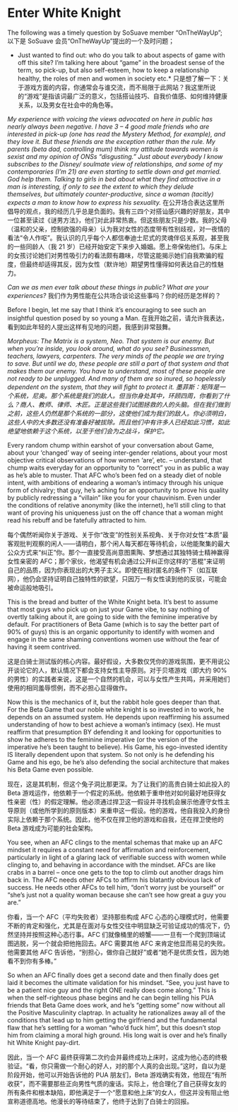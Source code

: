 # Enter White Knight

The following was a timely question by SoSuave member “OnTheWayUp”;
以下是 SoSuave 会员“OnTheWayUp”提出的一个及时问题；

* Just wanted to find out: who do you talk to about aspects of game with off this site? I’m talking here about “game” in the broadest sense of the term, so pick-up, but also self-esteem, how to keep a relationship healthy, the roles of men and women in society etc.*
只是想了解一下：关于游戏方面的内容，你通常会与谁交流，而不局限于此网站？我这里所说的“游戏”是指该词最广泛的意义，包括搭讪技巧、自我价值感、如何维持健康关系，以及男女在社会中的角色等。

*My experience with voicing the views advocated on here in public has nearly always been negative. I have 3 – 4 good male friends who are interested in pick-up (one has read the Mystery Method, for example), and they love it. But these friends are the exception rather than the rule. My parents (beta dad, controlling mum) think my attitude towards women is sexist and my opinion of ONSs “disgusting.” Just about everybody I know subscribes to the Disney/ soulmate view of relationships, and some of my contemporaries (I’m 21) are even starting to settle down and get married. God help them. Talking to girls in bed about what they find attractive in a man is interesting, if only to see the extent to which they delude themselves, but ultimately counter-productive, since a woman (tacitly) expects a man to know how to express his sexuality.*
在公开场合表达这里所倡导的观点，我的经历几乎总是负面的。我有三四个对搭讪感兴趣的好朋友，其中一位甚至读过《谜男方法》，他们对此非常热衷。但这些朋友只是少数。我的父母（温和的父亲，控制欲强的母亲）认为我对女性的态度带有性别歧视，对一夜情的看法“令人作呕”。我认识的几乎每个人都信奉迪士尼式的灵魂伴侣关系观，甚至我的一些同龄人（我 21 岁）已经开始安定下来步入婚姻。愿上帝保佑他们。与床上的女孩讨论她们对男性吸引力的看法颇有趣味，尽管这能揭示她们自我欺骗的程度，但最终却适得其反，因为女性（默许地）期望男性懂得如何表达自己的性魅力。

*Can we as men ever talk about these things in public? What are your experiences?*
我们作为男性能在公共场合谈论这些事吗？你的经历是怎样的？

Before I begin, let me say that I think it’s encouraging to see such an insightful question posed by so young a Man.
在我开始之前，请允许我表达，看到如此年轻的人提出这样有见地的问题，我感到非常鼓舞。

*Morpheus: The Matrix is a system, Neo. That system is our enemy. But when you’re inside, you look around, what do you see? Businessmen, teachers, lawyers, carpenters. The very minds of the people we are trying to save. But until we do, these people are still a part of that system and that makes them our enemy. You have to understand, most of these people are not ready to be unplugged. And many of them are so inured, so hopelessly dependent on the system, that they will fight to protect it.*
*墨菲斯：矩阵是一个系统，尼奥。那个系统是我们的敌人。但当你身处其中，环顾四周，你看到了什么？商人、教师、律师、木匠。正是这些我们试图拯救的人的头脑。但在我们做到之前，这些人仍然是那个系统的一部分，这使他们成为我们的敌人。你必须明白，这些人中的大多数还没有准备好被拔除。而且他们中有许多人已经如此习惯，如此绝望地依赖于这个系统，以至于他们会为之战斗，保护它。*

Every random chump within earshot of your conversation about Game, about your ‘changed’ way of seeing inter-gender relations, about your most objective critical observations of how women ‘are’, etc. – understand, that chump waits everyday for an opportunity to “correct” you in as public a way as he’s able to muster. That AFC who’s been fed on a steady diet of noble intent, with ambitions of endearing a woman’s intimacy through his unique form of chivalry; that guy, he’s aching for an opportunity to prove his quality by publicly redressing a “villain” like you for your chauvinism. Even under the conditions of relative anonymity (like the internet), he’ll still cling to that want of proving his uniqueness just on the off chance that a woman might read his rebuff and be fatefully attracted to him.

每个偶然听闻你关于游戏、关于你“改变”的性别关系视角、关于你对女性“本质”最客观批判观察的闲人——请明白，那个闲人每天都在等待机会，以他能聚集的最大公众方式来“纠正”你。那个一直接受高尚意图熏陶、梦想通过其独特骑士精神赢得女性亲密的 AFC；那个家伙，他渴望有机会通过公开纠正你这样的“恶棍”来证明自己的品质，因为你表现出的大男子主义。即使在相对匿名的条件下（如互联网），他仍会坚持证明自己独特性的欲望，只因万一有女性读到他的反驳，可能会被命运般地吸引。

This is the bread and butter of the White Knight beta. It’s best to assume that most guys who pick up on just your Game vibe, to say nothing of overtly talking about it, are going to side with the feminine imperative by default. For practitioners of Beta Game (which is to say the better part of 90% of guys) this is an organic opportunity to identify with women and engage in the same shaming conventions women use without the fear of having it seem contrived.

这是白骑士测试版的核心内容。最好假设，大多数仅凭你的游戏氛围，更不用说公开谈论它的人，默认情况下都会支持女性主导原则。对于贝塔游戏（即大约 90%的男性）的实践者来说，这是一个自然的机会，可以与女性产生共鸣，并采用她们使用的相同羞辱惯例，而不必担心显得做作。

Now this is the mechanics of it, but the rabbit hole goes deeper than that. For the Beta Game that our noble white knight is so invested in to work, he depends on an assumed system. He depends upon reaffirming his assumed understanding of how to best achieve a woman’s intimacy (sex). He must reaffirm that presumption BY defending it and looking for opportunities to show he adheres to the feminine imperative (or the version of the imperative he’s been taught to believe). His Game, his ego-invested identity IS literally dependent upon that system. So not only is he defending his Game and his ego, be he’s also defending the social architecture that makes his Beta Game even possible.

现在，这是其机制，但这个兔子洞比那更深。为了让我们的高贵白骑士如此投入的 Beta 游戏运作，他依赖于一个假定的系统。他依赖于重申他对如何最好地获得女性亲密（性）的假定理解。他必须通过捍卫这一假设并寻找机会展示他遵守女性主导原则（或他所学到的原则版本）来重申这一假设。他的游戏，他自我投入的身份实际上依赖于那个系统。因此，他不仅在捍卫他的游戏和自我，还在捍卫使他的 Beta 游戏成为可能的社会架构。

You see, when an AFC clings to the mental schemas that make up an AFC mindset it requires a constant need for affirmation and reinforcement, particularly in light of a glaring lack of verifiable success with women while clinging to, and behaving in accordance with the mindset. AFCs are like crabs in a barrel – once one gets to the top to climb out another drags him back in. The AFC needs other AFCs to affirm his blatantly obvious lack of success. He needs other AFCs to tell him, “don’t worry just be yourself” or “she’s just not a quality woman because she can’t see how great a guy you are.”

你看，当一个 AFC（平均失败者）坚持那些构成 AFC 心态的心理模式时，他需要不断的肯定和强化，尤其是在面对与女性交往中明显缺乏可验证成功的情况下，仍然坚持并按照这种心态行事。AFC 们就像桶里的螃蟹——一旦有一个爬到顶端试图逃脱，另一个就会把他拖回去。AFC 需要其他 AFC 来肯定他显而易见的失败。他需要其他 AFC 告诉他，“别担心，做你自己就好”或者“她不是优质女性，因为她看不到你有多棒。”

So when an AFC finally does get a second date and then finally does get laid it becomes the ultimate validation for his mindset. “See, you just have to be a patient nice guy and the right ONE really does come along.” This is when the self-righteous phase begins and he can begin telling his PUA friends that Beta Game does work, and he’s “getting some” now without all the Positive Masculinity claptrap. In actuality he rationalizes away all of the conditions that lead up to him getting the girlfriend and the fundamental flaw that he’s settling for a woman “who’d fuck him”, but this doesn’t stop him from claiming a moral high ground. His long wait is over and he’s finally hit White Knight pay-dirt.

因此，当一个 AFC 最终获得第二次约会并最终成功上床时，这成为他心态的终极验证。“看，你只需做一个耐心的好人，对的那个人真的会出现。”这时，自以为是阶段开始，他可以开始告诉他的 PUA 朋友们，Beta 游戏确实有效，他现在“有所收获”，而不需要那些正向男性气质的废话。实际上，他合理化了自己获得女友的所有条件和根本缺陷，即他满足于一个“愿意和他上床”的女人，但这并没有阻止他宣称道德高地。他漫长的等待结束了，他终于达到了白骑士的回报。